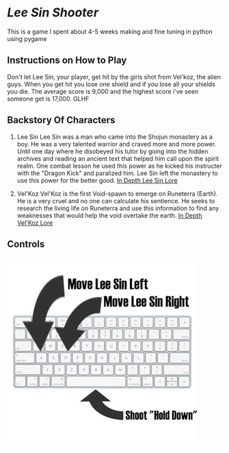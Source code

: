 # _Lee Sin Shooter_
This is a game I spent about 4-5 weeks making and fine tuning in python using pygame

## Instructions on How to Play

Don't let Lee Sin, your player, get hit by the girls shot from Vel'koz, the alien guys.
When you get hit you lose one shield and if you lose all your shields you die. The average score is
9,000 and the highest score i've seen someone get is 17,000. GLHF


## Backstory Of Characters
1. Lee Sin
Lee Sin was a man who came into the Shojun monastery as a boy. He was a very talented warrior and craved more and more power. Until one day where he disobeyed his tutor by going into the hidden archives and reading an ancient text that helped him call upon the spirit realm. One combat lesson he used this power as he kicked his instructer with the "Dragon Kick" and paralized him. Lee Sin left the monastery to use this power for the better good.
[In Depth Lee Sin Lore](http://leagueoflegends.wikia.com/wiki/Lee_Sin/Backgroun)

2. Vel'Koz
Vel'Koz is the first Void-spawn to emerge on Runeterra (Earth). He is a very cruel and no one can calculate his sentience. He seeks to research the living life on Runeterra and use this information to find any weaknesses that would help the void overtake the earth.
[In Depth Vel'Koz Lore](http://leagueoflegends.wikia.com/wiki/Vel'Koz/Background)

## Controls

![Press Spacebar to shoot and "a" and "d" to move ](https://raw.githubusercontent.com/RareSwag/leesin_shooter/master/keyboard.jpg "Controls for the game")
